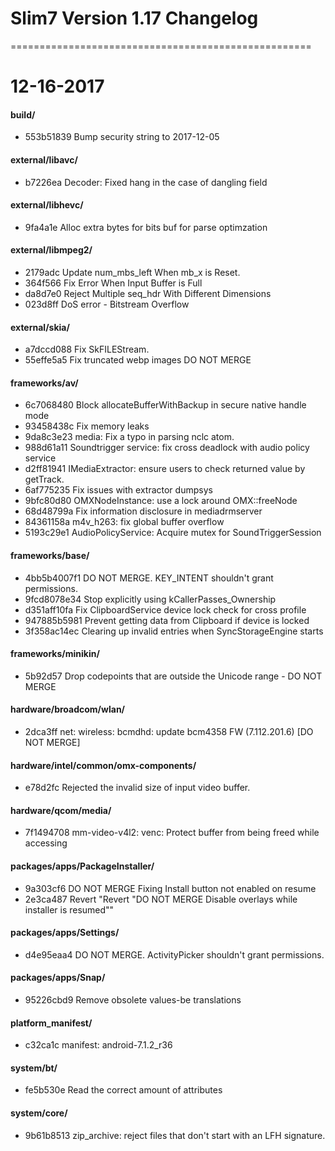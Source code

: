 
# Slim7 Version 1.17 Changelog
====================================================

12-16-2017
============

#### build/
* 553b51839 Bump security string to 2017-12-05

#### external/libavc/
* b7226ea Decoder: Fixed hang in the case of dangling field

#### external/libhevc/
* 9fa4a1e Alloc extra bytes for bits buf for parse optimzation

#### external/libmpeg2/
* 2179adc Update num_mbs_left When mb_x is Reset.
* 364f566 Fix Error When Input Buffer is Full
* da8d7e0 Reject Multiple seq_hdr With Different Dimensions
* 023d8ff DoS error - Bitstream Overflow

#### external/skia/
* a7dccd088 Fix SkFILEStream.
* 55effe5a5 Fix truncated webp images DO NOT MERGE

#### frameworks/av/
* 6c7068480 Block allocateBufferWithBackup in secure native handle mode
* 93458438c Fix memory leaks
* 9da8c3e23 media: Fix a typo in parsing nclc atom.
* 988d61a11 Soundtrigger service: fix cross deadlock with audio policy service
* d2ff81941 IMediaExtractor: ensure users to check returned value by getTrack.
* 6af775235 Fix issues with extractor dumpsys
* 9bfc80d80 OMXNodeInstance: use a lock around OMX::freeNode
* 68d48799a Fix information disclosure in mediadrmserver
* 84361158a m4v_h263: fix global buffer overflow
* 5193c29e1 AudioPolicyService: Acquire mutex for SoundTriggerSession

#### frameworks/base/
* 4bb5b4007f1 DO NOT MERGE. KEY_INTENT shouldn't grant permissions.
* 9fcd8078e34 Stop explicitly using kCallerPasses_Ownership
* d351aff10fa Fix ClipboardService device lock check for cross profile
* 947885b5981 Prevent getting data from Clipboard if device is locked
* 3f358ac14ec Clearing up invalid entries when SyncStorageEngine starts

#### frameworks/minikin/
* 5b92d57 Drop codepoints that are outside the Unicode range - DO NOT MERGE

#### hardware/broadcom/wlan/
* 2dca3ff net: wireless: bcmdhd: update bcm4358 FW (7.112.201.6) [DO NOT MERGE]

#### hardware/intel/common/omx-components/
* e78d2fc Rejected the invalid size of input video buffer.

#### hardware/qcom/media/
* 7f1494708 mm-video-v4l2: venc: Protect buffer from being freed while accessing

#### packages/apps/PackageInstaller/
* 9a303cf6 DO NOT MERGE Fixing Install button not enabled on resume
* 2e3ca487 Revert "Revert "DO NOT MERGE Disable overlays while installer is resumed""

#### packages/apps/Settings/
* d4e95eaa4 DO NOT MERGE. ActivityPicker shouldn't grant permissions.

#### packages/apps/Snap/
* 95226cbd9 Remove obsolete values-be translations

#### platform_manifest/
* c32ca1c manifest: android-7.1.2_r36

#### system/bt/
* fe5b530e Read the correct amount of attributes

#### system/core/
* 9b61b8513 zip_archive: reject files that don't start with an LFH signature.

